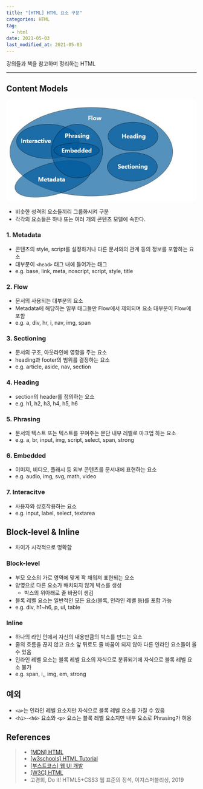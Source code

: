 ```yaml
---  
title: "[HTML] HTML 요소 구분"
categories: HTML  
tag:
  - html
date: 2021-05-03
last_modified_at: 2021-05-03
--- 
```


강의들과 책을 참고하며 정리하는 HTML

---

## Content Models

![실습](/assets/images/content-models.jpg)  

- 비슷한 성격의 요소들끼리 그룹화시켜 구분
- 각각의 요소들은 하나 또는 여러 개의 콘텐츠 모델에 속한다.

### 1. Metadata 

- 콘텐츠의 style, script를 설정하거나 다른 문서와의 관계 등의 정보를 포함하는 요소
- 대부분이 `<head>` 태그 내에 들어가는 태그
- e.g. base, link, meta, noscript, script, style, title 

### 2. Flow 

- 문서의 사용되는 대부분의 요소
- Metadata에 해당하는 일부 태그들만 Flow에서 제외되며 요소 대부분이 Flow에 포함
- e.g. a, div, hr, i, nav, img, span 

### 3. Sectioning 

- 문서의 구조, 아웃라인에 영향을 주는 요소
- heading과 footer의 범위를 결정하는 요소
- e.g. article, aside, nav, section

### 4. Heading 

- section의 header를 정의하는 요소
- e.g. h1, h2, h3, h4, h5, h6

### 5. Phrasing 

- 문서의 텍스트 또는 텍스트를 꾸며주는 문단 내부 레벨로 마크업 하는 요소
- e.g. a, br, input, img, script, select, span, strong

### 6. Embedded 

- 이미지, 비디오, 플래시 등 외부 콘텐츠를 문서내에 표현하는 요소
- e.g. audio, img, svg, math, video

### 7. Interacitve 

- 사용자와 상호작용하는 요소
- e.g. input, label, select, textarea

## Block-level & Inline

- 차이가 시각적으로 명확함

### Block-level

- 부모 요소의 가로 영역에 맞게 꽉 채워져 표현되는 요소
- 양옆으로 다른 요소가 배치되지 않게 박스를 생성
  - 박스의 위아래로 줄 바꿈이 생김
- 블록 레벨 요소는 일반적인 모든 요소(블록, 인라인 레벨 등)를 포함 가능
- e.g. div, h1~h6, p, ul, table

### Inline

- 하나의 라인 안에서 자신의 내용만큼의 박스를 만드는 요소
- 줄의 흐름을 끊지 않고 요소 앞 뒤로도 줄 바꿈이 되지 않아 다른 인라인 요소들이 올 수 있음
- 인라인 레벨 요소는 블록 레벨 요소의 자식으로 분류되기에 자식으로 블록 레벨 요소 불가
- e.g. span, i,, img, em, strong 

## 예외

- `<a>`는 인라인 레벨 요소지만 자식으로 블록 레벨 요소를 가질 수 있음
- `<h1>~<h6>` 요소와 `<p>` 요소는 블록 레벨 요소지만 내부 요소로 Phrasing가 허용

## References

>- [[MDN] HTML](https://developer.mozilla.org/ko/docs/Web/HTML)
>- [[w3schools] HTML Tutorial](https://www.w3schools.com/html/default.asp)
>- [[부스트코스] 웹 UI 개발](https://www.boostcourse.org/cs120)
>- [[W3C] HTML](https://www.w3.org/TR/2011/WD-html5-20110525/spec.html#s)
>- 고경희, Do it! HTML5+CSS3 웹 표준의 정석, 이지스퍼블리싱, 2019